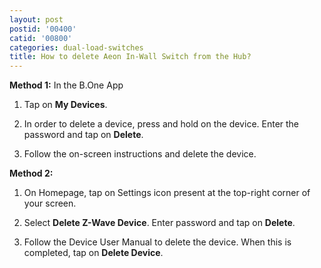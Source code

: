 ```yaml
---
layout: post
postid: '00400'
catid: '00800'
categories: dual-load-switches
title: How to delete Aeon In-Wall Switch from the Hub?
---
```


**Method 1:** In the B.One App

1. Tap on **My Devices**.

2. In order to delete a device, press and hold on the device. Enter the password and tap on **Delete**.

3. Follow the on-screen instructions and delete the device.

**Method 2:**

1. On Homepage, tap on Settings icon present at the top-right corner of your screen.

2. Select **Delete Z-Wave Device**. Enter password and tap on **Delete**.

3. Follow the Device User Manual to delete the device. When this is completed, tap on **Delete Device**.